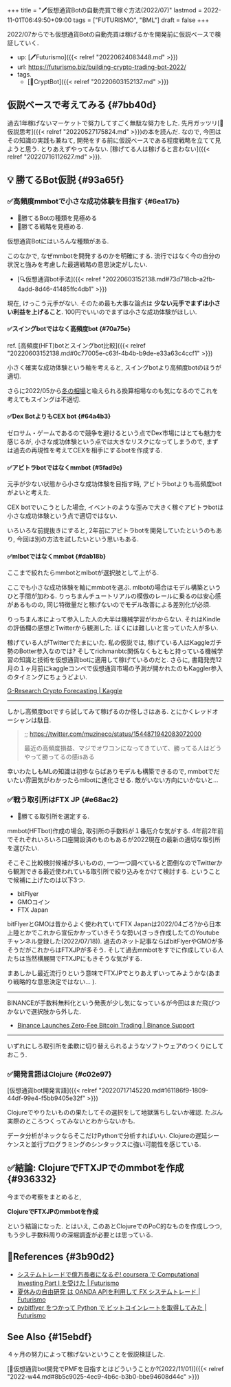 +++
title = "🖊仮想通貨Botの自動売買で稼ぐ方法(2022/07)"
lastmod = 2022-11-01T06:49:50+09:00
tags = ["FUTURISMO", "BML"]
draft = false
+++

2022/07からでも仮想通貨Botの自動売買は稼げるかを開発前に仮説ベースで検証していく.

-   up: [🖊Futurismo]({{< relref "20220624083448.md" >}})
-   url: <https://futurismo.biz/building-crypto-trading-bot-2022/>
-   tags.
    -   [🔖CryptBot]({{< relref "20220603152137.md" >}})


## 仮説ベースで考えてみる {#7bb40d}

過去1年稼げないマーケットで努力してすごく無駄な努力をした. 先月ガッツリ[📝仮説思考]({{< relref "20220527175824.md" >}})の本を読んだ. なので, 今回はその知識の実践も兼ねて, 開発をする前に仮説ベースである程度戦略を立てて見ようと思う. とりあえずやってみない. [稼げてる人は稼げると言わない]({{< relref "20220716112627.md" >}}).


## <span class="org-todo todo _">💡</span> 勝てるBot仮説 {#93a65f}


### ✅高頻度mmbotで小さな成功体験を目指す {#6ea17b}

-   📍勝てるBotの種類を見極める
-   📍勝てる戦略を見極める.

仮想通貨Botにはいろんな種類がある.

このなかで, なぜmmbotを開発するのかを明確にする. 流行ではなく今の自分の状況と強みを考慮した最適戦略の意思決定がしたい.

-   [🔍仮想通貨bot手法]({{< relref "20220603152138.md#73d718cb-a2fb-4add-8d46-41485ffc4db1" >}})

現在, けっこう元手がない. そのため最も大事な論点は **少ない元手でまずは小さい利益を上げること**. 100円でいいのでまずは小さな成功体験がほしい.


#### ✅スイングbotではなく高頻度bot {#70a75e}

ref. [高頻度(HFT)botとスイングbot比較]({{< relref "20220603152138.md#0c77005e-c63f-4b4b-b9de-e33a63c4ccf1" >}})

小さく確実な成功体験という軸を考えると, スイングbotより高頻度botのほうが適切.

さらに2022/05から[冬の相場](https://note.com/hht/n/n8f4afa2ec02a)と喩えられる換算相場なのも気になるのでこれを考えてもスイングは不適切.


#### ✅Dex BotよりもCEX bot {#64a4b3}

ゼロサム・ゲームであるので競争を避けるという点でDex市場にはとても魅力を感じるが, 小さな成功体験という点では大きなリスクになってしまうので, まずは過去の再現性を考えてCEXを相手にするbotを作成する.


#### ✅アビトラbotではなくmmbot {#5fad9c}

元手が少ない状態から小さな成功体験を目指す時, アビトラbotよりも高頻度botがよいと考えた.

CEX botでいこうとした場合, イベントのような歪みで大きく稼ぐアビトラbotは小さな成功体験という点で適切ではない.

いろいろな前提抜きにすると, 2年前にアビトラbotを開発していたというのもあり, 今回は別の方法を試したいという思いもある.


#### ✅mlbotではなくmmbot {#dab18b}

ここまで絞れたらmmbotとmlbotが選択肢として上がる.

ここでも小さな成功体験を軸にmmbotを選ぶ. mlbotの場合はモデル構築というひと手間が加わる. りっちまんチュートリアルの模倣のレールに乗るのは安心感があるものの, 同じ特徴量だと稼げないのでモデル改善による差別化が必須.

りっちまん本によって参入した人の大半は機械学習がわからない. それはKindleの評価欄の感想とTwitterから観測した. ぼくには難しいと言っていた人が多い.

稼げている人がTwitterでたまにいた. 私の仮説では, 稼げている人はKaggleガチ勢のBotter参入なのでは? そしてrichmanbtc関係なくもともと持っている機械学習の知識と技術を仮想通貨botに適用して稼げているのだと. さらに, 書籍発売12月の１ヶ月前にkaggleコンペで仮想通貨市場の予測が開かれたのもKaggler参入のタイミングにちょうどよい.

[G-Research Crypto Forecasting | Kaggle](https://www.kaggle.com/competitions/g-research-crypto-forecasting/)

---

しかし高頻度botですら試してみて稼げるのか怪しさはある. とにかくレッドオーシャンは駄目.

> ;; <https://twitter.com/muzineco/status/1544871942083072000>
>
> 最近の高頻度損益、マジでオワコンになってきていて、勝ってる人はどうやって勝ってるの感isある

幸いわたしもMLの知識は初歩ならばありモデルも構築できるので, mmbotでだいたい雰囲気がわかったらmlbotに進化させる. 敵がいない方向にいかないと...


### ✅戦う取引所はFTX JP {#e68ac2}

-   📍勝てる取引所を選定する.

mmbot(HFTbot)作成の場合, 取引所の手数料が１番厄介な気がする. 4年前2年前でそれぞれいろいろ口座開設済のものもあるが2022現在の最新の適切な取引所を選びたい.

そこそこ比較検討候補が多いものの, 一つ一つ調べていると面倒なのでTwitterから観測できる最近使われている取引所で絞り込みをかけて検討する. ということで候補に上げたのは以下3つ.

-   bitFlyer
-   GMOコイン
-   FTX Japan

bitFlyerとGMOは昔からよく使われていてFTX Japanは2022/04ごろ?から日本上陸とかでこれから宣伝かかっていきそうな勢い(さっき作成したてのYoutubeチャンネル登録した(2022/07/18)). 過去のネット記事ならばbitFlyerやGMOが多そうだがこれからはFTXJPが多そう. そして過去mmbotをすでに作成している人たちは当然横展開でFTXJPにもきそうな気がする.

まあしかし最近流行りという意味でFTXJPでとりあえずいってみようかな(あまり戦略的な意思決定ではない... ).

---

BINANCEが手数料無料化という発表が少し気になっているが今回はまだ飛びつかないで選択肢から外した.

-   [Binance Launches Zero-Fee Bitcoin Trading | Binance Support](https://www.binance.com/en/support/announcement/10435147c55d4a40b64fcbf43cb46329)

---

いずれにしろ取引所を柔軟に切り替えられるようなソフトウェアのつくりにしておこう.


### ✅開発言語はClojure {#c02e97}

[仮想通貨bot開発言語]({{< relref "20220717145220.md#161186f9-1809-44df-99e4-f5bb9405e32f" >}})

Clojureでやりたいものの果たしてその選択をして地獄落ちしないか確認. たぶん実際のところつくってみないとわからないかも.

データ分析がネックならそこだけPythonで分析すればいい. Clojureの遅延シーケンスと並行プログラミングのシンタックスに強い可能性を感じている.


## ✅結論: ClojureでFTXJPでのmmbotを作成 {#936332}

今までの考察をまとめると,

**ClojureでFTXJPのmmbotを作成**

という結論になった. とはいえ, このあとClojureでのPoC的なものを作成しつつ, もう少し手数料周りの深堀調査が必要とは思っている.


## 🔗References {#3b90d2}

-   [システムトレードで億万長者になるぞ! coursera で Computational Investing Part I を受けた | Futurismo](https://futurismo.biz/archives/2678/)
-   [夏休みの自由研究 は OANDA APIを利用して FX システムトレード | Futurismo](https://futurismo.biz/archives/4392/)
-   [pybitflyer をつかって Python で ビットコインレートを取得してみた | Futurismo](https://futurismo.biz/archives/6401/)


## See Also {#15ebdf}

４ヶ月の努力によって稼げないということを仮説検証した.

[💭仮想通貨bot開発でPMFを目指すとはどういうことか?(2022/11/01)]({{< relref "2022-w44.md#8b5c9025-4ec9-4b6c-b3b0-bbe94608d44c" >}})
